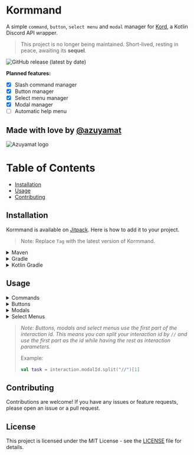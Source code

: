 # Kormmand
A simple `command`, `button`, `select menu` and `modal` manager for [Kord](https://github.com/kordlib/kord), a Kotlin Discord 
API 
wrapper.

> This project is no longer being maintained. Short-lived, resting in peace, awaiting its **sequel**.
    
![GitHub release (latest by date)](https://img.shields.io/github/v/release/Azuyamat/Kormmand?style=for-the-badge)

**Planned features:**
- [x] Slash command manager
- [X] Button manager
- [X] Select menu manager
- [X] Modal manager
- [ ] Automatic help menu

## Made with love by [@azuyamat](https://azuyamat.com)
<img src="https://azuyamat.com/api/image/heart.png" width="100" height="100" alt="Azuyamat logo">

# Table of Contents
- [Installation](#installation)
- [Usage](#usage)
- [Contributing](#contributing)

## Installation
Kormmand is available on [Jitpack](https://jitpack.io). Here is how to add it to your project.

> Note: Replace `Tag` with the latest version of Kormmand.

<details>
  <summary>Maven</summary>

#### Repository 
```xml
<repository>
    <id>jitpack.io</id>
    <url>https://jitpack.io</url>
</repository>
```

#### Dependency
```xml
<dependency>
    <groupId>com.github.Azuyamat</groupId>
    <artifactId>Kormmand</artifactId>
    <version>Tag</version>
</dependency>
```
</details>

<details>
  <summary>Gradle</summary>

#### Repository
```groovy
repositories {
    mavenCentral()
    maven { url 'https://jitpack.io' }
}
```

#### Dependency
```groovy
dependencies {
        implementation 'com.github.Azuyamat:Kormmand:Tag'
}
```
</details>

<details>
  <summary>Kotlin Gradle</summary>

#### Repository
```groovy
repositories {
    mavenCentral()
    maven("https://jitpack.io")
}
```

#### Dependency
```groovy
dependencies {
    implementation("com.github.Azuyamat:Kormmand:Tag")
}
```
</details>

## Usage

<details>
  <summary>Commands</summary>

![Command image](img/command.png)

### Creating a command

To create a command, start by initializing a class that extends the `Command` interface.
Don't forget to include `@CommandClass` and `@InteractionClass` annotations. Otherwise, the command won't be registered.
```kotlin
@InteractionClass
@CommandClass
class HelpCommand : Command {
    override val name: String = "help"
    override val description: String = "Show the help menu."

    override suspend fun execute(event: GuildChatInputCommandInteractionCreateEvent) {
        event.interaction.respondPublic {
            content = "This is a test" }
    }
}
```

### Registering commands

For commands to function, they must first be registered. To do this, you must create a `CommandManager` and register 
the commands via their package name.

<details>
  <summary>Multiple command</summary>

#### Global commands
```kotlin
val commandManager = CommandManager(kord).apply {
    registerInteractions("commands")
}
```
#### Guild commands
Registering guild commands only requires that you add the guild id as a parameter.
```kotlin
val commandManager = CommandManager(kord).apply {
    registerInteractions("commands", "GUILDID")
}
```
</details>

### Permission requirements

To add permission requirements to a command, you must add the `permission` property to the command.

```kotlin
@InteractionClass
@CommandClass
class HelpCommand : Command {
    override val name: String = "help"
    override val description: String = "Show the help menu."
    override val permission: Permission = Permission.Administrator

    override suspend fun execute(event: GuildChatInputCommandInteractionCreateEvent) {
        event.interaction.respondPublic {
            content = "You are an admin!" }
    }
}
```

### Adding subcommands

To add subcommands to a command, you must add the `builder` property to the command.

```kotlin
@InteractionClass
@CommandClass
class HelpCommand : Command {
    override val name: String = "help"
    override val description: String = "Show the help menu."
    override val builder: GlobalChatInputCreateBuilder.() -> Unit = {
            subCommand("info", "Get info about a user."){
                user("user", "The user to get info about.")
            }
        }

    override suspend fun execute(event: GuildChatInputCommandInteractionCreateEvent) {
        val interaction = event.interaction
        val c = interaction.command
        val subCommandName = when (c) {
            is RootCommand -> null
            is GroupCommand -> c.name
            is SubCommand -> c.name
        }

        if (subCommandName == "info") {
            interaction.respondPublic {
                content = "This is a test" 
            }
        }
    }
}
```

</details>

<details>
  <summary>Buttons</summary>

![Button image](img/button.png)

### Creating a button

To create a button, start by initializing a class that extends the `Button` interface.
Don't forget to add the `@InteractionClass` annotation. Otherwise, the button won't be registered.
```kotlin
@InteractionClass
class HelpButton : Button {
    override val id: String = "help"
    override val name: String = "help" // Not required for buttons
    override val description: String = "Show the help menu." // Not required for buttons

    override suspend fun execute(event: ButtonInteractionCreateEvent) {
        event.interaction.respondPublic {
            content = "This is a test" }
    }
}
```

### Registering buttons

For a button to function, it must be registered by the bot at runtime. To do this, you must create a `ButtonManager` 
and register the button.

<details>
  <summary>Multiple buttons</summary>

```kotlin
val buttonManager = ButtonManager(kord).apply {
    registerInteractions("buttons")
}
```
</details>

<details>
  <summary>Guild-specific buttons</summary>

Don't know why you'd do this but you can register buttons that will only run in specific guilds

```kotlin
val buttonManager = ButtonManager(kord).apply {
    registerInteractions("buttons", "GUILDID")
}
```
</details>

### Permission requirements

To add permission requirements to a button, you must add the `permission` property to the button.

```kotlin
@InteractionClass
class HelpButton : Button {
    override val name: String = "help" // Not required for buttons
    override val description: String = "Show the help menu." // Not required for buttons
    override val permission: Permission = Permission.Administrator

    override suspend fun execute(event: ButtonInteractionCreateEvent) {
        event.interaction.respondPublic {
            content = "You are an admin!" }
    }
}
```
</details>

<details>
  <summary>Modals</summary>

![Modal image](img/modal.png)

### Creating a modal

To create a modal, start by initializing a class that extends the `Modal` interface.
Don't forget to add the `@InteractionClass` annotation. Otherwise, the modal won't be registered.
```kotlin
@InteractionClass
class HelpModal : Modal {
    override val id: String = "modal"
    override val name: String = "modal" // Not required for modals
    override val description: String = "Show the help menu." // Not required for modals

    override suspend fun execute(event: ModalSubmitInteractionCreateEvent) {
        event.interaction.respondPublic {
            content = "This is a test" }
    }
}
```

### Registering modals

For a modal to function, it must be registered by the bot at runtime. To do this, you must create a `ModalManager`
and register the modal's package.

<details>
  <summary>Multiple modals</summary>

```kotlin
val modalManager = ModalManager(kord).apply {
    registerInteractions("modals")
}
```
</details>

<details>
  <summary>Guild-specific modals</summary>

Don't know why you'd do this but, you can register guild-specific modals

```kotlin
val modalManager = ModalManager(kord).apply {
    registerInteractions("modals", "GUILDID")
}
```
</details>

### Permission requirements

To add permission requirements to a command, you must add the `permission` property to the modal.

```kotlin
@InteractionClass
class HelpModal : Modal {
    override val name: String = "help" // Not required for modals
    override val description: String = "Show the help menu." // Not required for modals
    override val permission: Permission = Permission.Administrator

    override suspend fun execute(event: ModalSubmitInteractionCreateEvent) {
        event.interaction.respondPublic {
            content = "You are an admin!" }
    }
}
```
</details>

<details>
  <summary>Select Menus</summary>

![Menu image](img/menu.png)

### Creating a select menu

To create a select menu, start by initializing a class that extends the `SelectMenu` interface.
Don't forget to add the `@InteractionClass` annotation. Otherwise, the select menu won't be registered.
```kotlin
@InteractionClass
class HelpMenu : SelectMenu {
    override val id: String = "jeff"
    override val name: String = "jeff" // Not required for select menus
    override val description: String = "Show the help menu." // Not required for select menus

    override suspend fun execute(event: SelectMenuInteractionCreateEvent) {
        event.interaction.respondPublic {
            content = "This is a test" }
    }
}
```

### Registering a menu

For a select menu to function, it must be registered by the bot at runtime. To do this, you must create a 
`SelectMenuManager`
and register the select menu's package.

<details>
  <summary>Multiple select menus</summary>

```kotlin
val selectMenuManager = ModalManager(kord).apply {
    registerInteractions("selectMenus")
}
```
</details>

<details>
  <summary>Guild-specific select menus</summary>

Once again, don't know why you'd do this but you can register guild-specific select menus

```kotlin
val selectMenuManager = ModalManager(kord).apply {
    registerInteractions("selectMenus", "GUILDID")
}
```
</details>

### Permission requirements

To add permission requirements to a command, you must add the `permission` property to the select menu.

```kotlin
@InteractionClass
class HelpMenu : SelectMenu {
    override val name: String = "help" // Not required for select menu
    override val description: String = "Show the help menu." // Not required for select menu
    override val permission: Permission = Permission.Administrator

    override suspend fun execute(event: SelectMenuInteractionCreateEvent) {
        event.interaction.respondPublic {
            content = "You are an admin!" }
    }
}
```
</details>

> *Note: Buttons, modals and select menus use the first part of the interaction id. This means you can split your 
> interaction id by `//` and use the first part as the id while having the rest as interaction parameters.*
> 
> Example:
> ```kotlin
> val task = interaction.modalId.split("//")[1]
> ```

## Contributing

Contributions are welcome! If you have any issues or feature requests, please open an issue or a pull request.

## License

This project is licensed under the MIT License - see the [LICENSE](LICENSE) file for details.